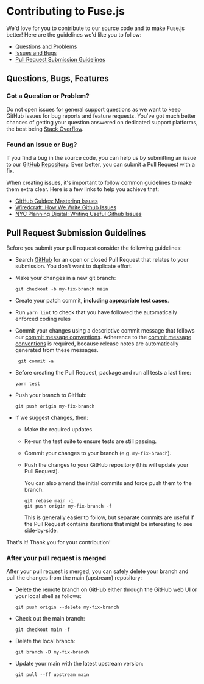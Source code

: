 # Contributing to Fuse.js

We'd love for you to contribute to our source code and to make Fuse.js better! Here are the guidelines we'd like you to follow:

- [Questions and Problems](#question)
- [Issues and Bugs](#issue)
- [Pull Request Submission Guidelines](#submit-pr)

## <a name="requests"></a> Questions, Bugs, Features

### <a name="question"></a> Got a Question or Problem?

Do not open issues for general support questions as we want to keep GitHub issues for bug reports and feature requests. You've got much better chances of getting your question answered on dedicated support platforms, the best being [Stack Overflow][stackoverflow].

### <a name="issue"></a> Found an Issue or Bug?

If you find a bug in the source code, you can help us by submitting an issue to our
[GitHub Repository][github]. Even better, you can submit a Pull Request with a fix.

When creating issues, it's important to follow common guidelines to make them extra clear. Here is a few links to help you achieve that:

- [GitHub Guides: Mastering Issues](https://guides.github.com/features/issues/)
- [Wiredcraft: How We Write Github Issues](https://wiredcraft.com/blog/how-we-write-our-github-issues/)
- [NYC Planning Digital: Writing Useful Github Issues](https://medium.com/nyc-planning-digital/writing-a-proper-github-issue-97427d62a20f)

## <a name="submit-pr"></a> Pull Request Submission Guidelines

Before you submit your pull request consider the following guidelines:

- Search [GitHub](https://github.com/krisk/Fuse/pulls) for an open or closed Pull Request that relates to your submission. You don't want to duplicate effort.
- Make your changes in a new git branch:

  ```shell
  git checkout -b my-fix-branch main
  ```

- Create your patch commit, **including appropriate test cases**.
- Run `yarn lint` to check that you have followed the automatically enforced coding rules
- Commit your changes using a descriptive commit message that follows our
  [commit message conventions][developers.commits]. Adherence to the
  [commit message conventions][developers.commits] is required, because release notes are
  automatically generated from these messages.

  ```shell
   git commit -a
  ```

- Before creating the Pull Request, package and run all tests a last time:

  ```shell
  yarn test
  ```

- Push your branch to GitHub:

  ```shell
  git push origin my-fix-branch
  ```

- If we suggest changes, then:

  - Make the required updates.
  - Re-run the test suite to ensure tests are still passing.
  - Commit your changes to your branch (e.g. `my-fix-branch`).
  - Push the changes to your GitHub repository (this will update your Pull Request).

    You can also amend the initial commits and force push them to the branch.

    ```shell
    git rebase main -i
    git push origin my-fix-branch -f
    ```

    This is generally easier to follow, but separate commits are useful if the Pull Request contains
    iterations that might be interesting to see side-by-side.

That's it! Thank you for your contribution!

### After your pull request is merged

After your pull request is merged, you can safely delete your branch and pull the changes
from the main (upstream) repository:

- Delete the remote branch on GitHub either through the GitHub web UI or your local shell as follows:

  ```shell
  git push origin --delete my-fix-branch
  ```

- Check out the main branch:

  ```shell
  git checkout main -f
  ```

- Delete the local branch:

  ```shell
  git branch -D my-fix-branch
  ```

- Update your main with the latest upstream version:

  ```shell
  git pull --ff upstream main
  ```

[stackoverflow]: http://stackoverflow.com/questions/tagged/fuse.js
[github]: https://github.com/krisk/Fuse/issues
[developers.commits]: DEVELOPERS.md#commits
